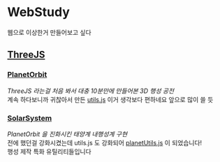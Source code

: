 # WebStudy
웹으로 이상한거 만들어보고 싶다

## [ThreeJS](/ThreeJS)
### [PlanetOrbit](/ThreeJS/PlanetOrbit)
*ThreeJS 라는걸 처음 봐서 대충 10분만에 만들어본 3D 행성 공전*<br>
계속 하다보니까 귀찮아서 만든 [utils.js](ThreeJS/PlanetOrbit/utils.js) 이거 생각보다 편하네요 앞으로 많이 쓸 듯
### [SolarSystem](/ThreeJS/SolarSystem)
*PlanetOrbit 을 진화시킨 태양계 내행성계 구현*<br>
전에 했던걸 강화시켰는데 utils.js 도 강화되어 [planetUtils.js](ThreeJS/SolarSystem/planetUtils.js) 이 되었습니다!<br>
행성 제작 특화 유틸리티들입니다 
